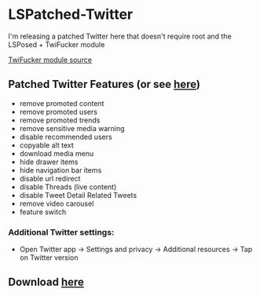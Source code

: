 # LSPatched-Twitter
I'm releasing a patched Twitter here that doesn't require root and the LSPosed + TwiFucker module

[TwiFucker module source](https://github.com/Dr-TSNG/TwiFucker) 

## Patched Twitter Features (or see [here](https://github.com/Dr-TSNG/TwiFucker/blob/master/FEATURES.md))
- remove promoted content
- remove promoted users
- remove promoted trends
- remove sensitive media warning
- disable recommended users
- copyable alt text
- download media menu
- hide drawer items
- hide navigation bar items
- disable url redirect
- disable Threads (live content)
- disable Tweet Detail Related Tweets
- remove video carousel
- feature switch

### Additional Twitter settings:
- Open Twitter app -> Settings and privacy -> Additional resources -> Tap on Twitter version
## Download [here](https://github.com/uvzen/LSPatched-Twitter/releases)
